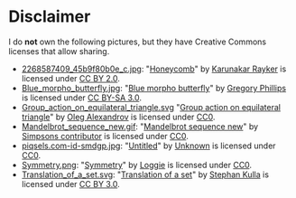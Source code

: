# Disclaimer

I do **not** own the following pictures, but they have Creative Commons licenses that allow sharing.

- [2268587409_45b9f80b0e_c.jpg](images/2268587409_45b9f80b0e_c.jpg): "[Honeycomb](https://www.flickr.com/photos/krayker/2268587409)" by [Karunakar Rayker](https://www.flickr.com/photos/krayker/) is licensed under [CC BY 2.0](https://creativecommons.org/licenses/by/2.0/).
- [Blue_morpho_butterfly.jpg](images/Blue_morpho_butterfly.jpg): "[Blue morpho butterfly](https://commons.wikimedia.org/wiki/File:Blue_morpho_butterfly.jpg)" by [Gregory Phillips](https://en.wikipedia.org/wiki/User:Hadal) is licensed under [CC BY-SA 3.0](https://creativecommons.org/licenses/by-sa/3.0/deed.en).
- [Group_action_on_equilateral_triangle.svg](images/Group_action_on_equilateral_triangle.svg) "[Group action on equilateral triangle](https://commons.wikimedia.org/wiki/File:Group_action_on_equilateral_triangle.svg)" by [Oleg Alexandrov](https://commons.wikimedia.org/wiki/User:Oleg_Alexandrov) is licensed under [CC0](http://creativecommons.org/publicdomain/zero/1.0/).
- [Mandelbrot_sequence_new.gif](images/Mandelbrot_sequence_new.gif): "[Mandelbrot sequence new](https://en.wikipedia.org/wiki/File:Mandelbrot_sequence_new.gif)" by [Simpsons contributor](https://en.wikipedia.org/wiki/User:Simpsons_contributor) is licensed under [CC0](http://creativecommons.org/publicdomain/zero/1.0/).
- [piqsels.com-id-smdgp.jpg](images/piqsels.com-id-smdgp.jpg): "[Untitled](https://www.piqsels.com/en/public-domain-photo-smdgp)" by [Unknown](https://www.piqsels.com/en/public-domain-photo-smdgp) is licensed under [CC0](http://creativecommons.org/publicdomain/zero/1.0/).
- [Symmetry.png](images/Symmetry.png): "[Symmetry](https://commons.wikimedia.org/wiki/File:Symmetry.png)" by [Loggie](https://en.wikipedia.org/wiki/User:Loggie) is licensed under [CC0](http://creativecommons.org/publicdomain/zero/1.0/).
- [Translation_of_a_set.svg](images/Translation_of_a_set.svg): "[Translation of a set](https://en.wikipedia.org/wiki/File:Translation_of_a_set.svg)" by [Stephan Kulla](https://commons.wikimedia.org/wiki/User:Stephan_Kulla) is licensed under [CC BY 3.0](https://creativecommons.org/licenses/by/3.0/deed.en).
